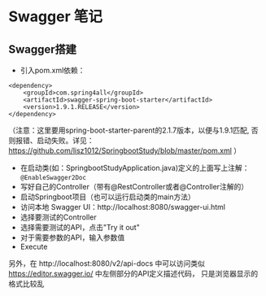 # Swagger 笔记

## Swagger搭建

- 引入pom.xml依赖：
```
<dependency>
    <groupId>com.spring4all</groupId>
    <artifactId>swagger-spring-boot-starter</artifactId>
    <version>1.9.1.RELEASE</version>
</dependency>
```
（注意：这里要用spring-boot-starter-parent的2.1.7版本，以便与1.9.1匹配, 否则报错、启动失败。详见：  
https://github.com/lisz1012/SpringbootStudy/blob/master/pom.xml ）
- 在启动类(如：SpringbootStudyApplication.java)定义的上面写上注解：`@EnableSwagger2Doc`
- 写好自己的Controller（带有@RestController或者@Controller注解的）
- 启动Springboot项目（也可以运行启动类的main方法）
- 访问本地 Swagger UI：http://localhost:8080/swagger-ui.html
- 选择要测试的Controller
- 选择需要测试的API，点击"Try it out"
- 对于需要参数的API，输入参数值
- Execute

另外，在 http://localhost:8080/v2/api-docs 中可以访问类似 https://editor.swagger.io/ 中左侧部分的API定义描述代码，
只是浏览器显示的格式比较乱